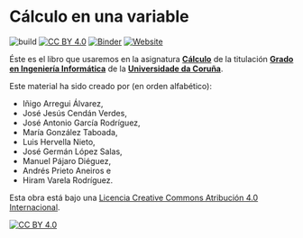 # Cálculo en una variable

![build](https://github.com/maprieto/JB_Calculo1_UDC/actions/workflows/deploy-book.yml/badge.svg) [![CC BY 4.0][cc-by-shield]][cc-by] [![Binder](https://mybinder.org/badge_logo.svg)](https://mybinder.org/v2/gh/maprieto/JB_Calculo1_UDC/main?urlpath=lab/tree/capitulos/)
[![Website](https://img.shields.io/website?down_message=offline&up_message=online&url=https%3A%2F%2Fmaprieto.github.io%2FJB_Calculo1_UDC%2Fcapitulos%2FREADME.html)](https://maprieto.github.io/JB_Calculo1_UDC/capitulos/README.html)

Éste es el libro que usaremos en la asignatura [**Cálculo**](https://estudos.udc.es/gl/subject/614G01V01/614G01003/2022) de la titulación [**Grado en Ingeniería Informática**](https://estudos.udc.es/gl/study/start/614G01V01) de la [**Universidade da Coruña**](http://www.udc.es).

Este material ha sido creado por (en orden alfabético):

- Iñigo Arregui Álvarez, 
- José Jesús Cendán Verdes, 
- José Antonio García Rodríguez, 
- María González Taboada, 
- Luis Hervella Nieto, 
- José Germán López Salas, 
- Manuel Pájaro Diéguez,
- Andrés Prieto Aneiros e 
- Hiram Varela Rodríguez.

Esta obra está bajo una
[Licencia Creative Commons Atribución 4.0 Internacional][cc-by].

[![CC BY 4.0][cc-by-image]][cc-by]

[cc-by]: https://creativecommons.org/licenses/by/4.0/deed.es
[cc-by-image]: https://i.creativecommons.org/l/by/4.0/88x31.png
[cc-by-shield]: https://img.shields.io/badge/License-CC%20BY%204.0-lightgrey.svg
